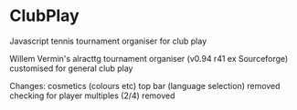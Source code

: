 # ClubPlay
Javascript tennis tournament organiser for club play

Willem Vermin's alracttg tournament organiser (v0.94 r41 ex Sourceforge) customised for general club play

Changes:
  cosmetics (colours etc)
  top bar (language selection) removed
  checking for player multiples (2/4) removed

